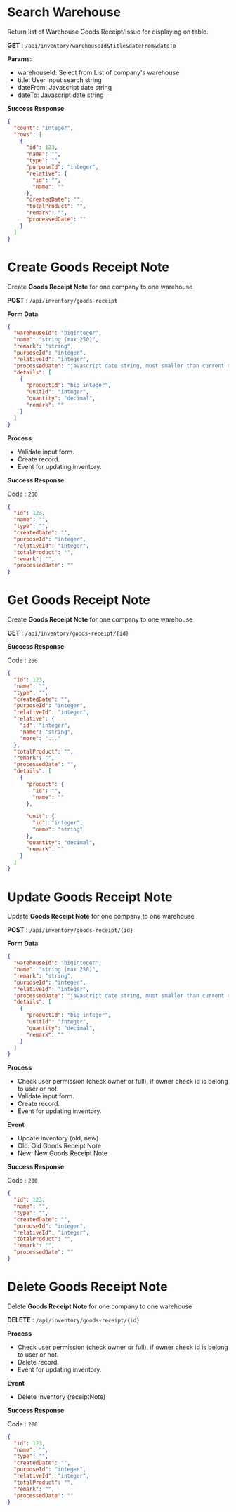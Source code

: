 # Search Warehouse

Return list of Warehouse Goods Receipt/Issue for displaying on table.

**GET** : `/api/inventory?warehouseId&title&dateFrom&dateTo`

**Params**:

 - warehouseId: Select from List of company's warehouse
 - title: User input search string
 - dateFrom: Javascript date string
 - dateTo:  Javascript date string

**Success Response**
```json
{
  "count": "integer",
  "rows": [
    {
      "id": 123,
      "name": "",
      "type": "",
      "purposeId": "integer",
      "relative": {
        "id": "",
        "name": ""
      },
      "createdDate": "",
      "totalProduct": "",
      "remark": "",
      "processedDate": ""
    }
  ]
}
```

# Create Goods Receipt Note

Create **Goods Receipt Note** for one company to one warehouse

**POST** : `/api/inventory/goods-receipt`

**Form Data**

```json
{
  "warehouseId": "bigInteger",
  "name": "string (max 250)",
  "remark": "string",
  "purposeId": "integer",
  "relativeId": "integer",
  "processedDate": "javascript date string, must smaller than current date time.",
  "details": [
    {
      "productId": "big integer",
      "unitId": "integer",
      "quantity": "decimal",
      "remark": ""
    }
  ]
}
```

**Process**

 - Validate input form.
 - Create record.
 - Event for updating inventory.

**Success Response**

Code : `200`

```json
{
  "id": 123,
  "name": "",
  "type": "",
  "createdDate": "",
  "purposeId": "integer",
  "relativeId": "integer",
  "totalProduct": "",
  "remark": "",
  "processedDate": ""
}
```

# Get Goods Receipt Note

Create **Goods Receipt Note** for one company to one warehouse

**GET** : `/api/inventory/goods-receipt/{id}`

**Success Response**

Code : `200`

```json
{
  "id": 123,
  "name": "",
  "type": "",
  "createdDate": "",
  "purposeId": "integer",
  "relativeId": "integer",
  "relative": {
    "id": "integer",
    "name": "string",
    "more": "..."
  },
  "totalProduct": "",
  "remark": "",
  "processedDate": "",
  "details": [
    {
      "product": {
        "id": "",
        "name": ""
      },

      "unit": {
        "id": "integer",
        "name": "string"
      },
      "quantity": "decimal",
      "remark": ""
    }
  ]
}
```

# Update Goods Receipt Note

Update **Goods Receipt Note** for one company to one warehouse

**POST** : `/api/inventory/goods-receipt/{id}`

**Form Data**

```json
{
  "warehouseId": "bigInteger",
  "name": "string (max 250)",
  "remark": "string",
  "purposeId": "integer",
  "relativeId": "integer",
  "processedDate": "javascript date string, must smaller than current date time.",
  "details": [
    {
      "productId": "big integer",
      "unitId": "integer",
      "quantity": "decimal",
      "remark": ""
    }
  ]
}
```

**Process**
 - Check user permission (check owner or full), if owner check id is belong to user or not.
 - Validate input form.
 - Create record.
 - Event for updating inventory.

**Event**
 - Update Inventory (old, new)
 - Old: Old Goods Receipt Note
 - New: New Goods Receipt Note

**Success Response**

Code : `200`

```json
{
  "id": 123,
  "name": "",
  "type": "",
  "createdDate": "",
  "purposeId": "integer",
  "relativeId": "integer",
  "totalProduct": "",
  "remark": "",
  "processedDate": ""
}
```

# Delete Goods Receipt Note

Delete **Goods Receipt Note** for one company to one warehouse

**DELETE** : `/api/inventory/goods-receipt/{id}`

**Process**
 - Check user permission (check owner or full), if owner check id is belong to user or not.
 - Delete record.
 - Event for updating inventory.

**Event**
 - Delete Inventory (receiptNote)

**Success Response**

Code : `200`

```json
{
  "id": 123,
  "name": "",
  "type": "",
  "createdDate": "",
  "purposeId": "integer",
  "relativeId": "integer",
  "totalProduct": "",
  "remark": "",
  "processedDate": ""
}
```
